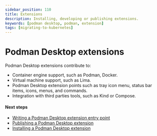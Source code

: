 ```yaml
---
sidebar_position: 110
title: Extensions
description: Installing, developing or publishing extensions.
keywords: [podman desktop, podman, extension]
tags: [migrating-to-kubernetes]
---
```


# Podman Desktop extensions

Podman Desktop extensions contribute to:

- Container engine support, such as Podman, Docker.
- Virtual machine support, such as Lima.
- Podman Desktop extension points such as tray icon menu, status bar items, icons, menus, and commands.
- Integration with third parties tools, such as Kind or Compose.

#### Next steps

- [Writing a Podman Desktop extension entry point](/docs/extensions/developing)
- [Publishing a Podman Desktop extension](/docs/extensions/publish)
- [Installing a Podman Desktop extension](/docs/extensions/install)
